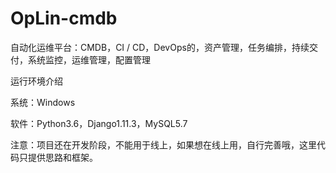 # OpLin-cmdb
自动化运维平台：CMDB，CI / CD，DevOps的，资产管理，任务编排，持续交付，系统监控，运维管理，配置管理

运行环境介绍

系统：Windows

软件：Python3.6，Django1.11.3，MySQL5.7

注意：项目还在开发阶段，不能用于线上，如果想在线上用，自行完善哦，这里代码只提供思路和框架。
